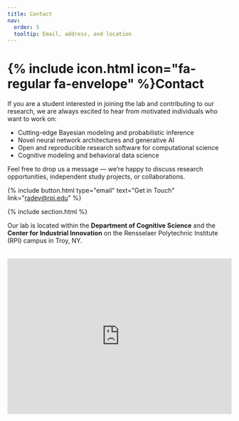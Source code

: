 ```yaml
---
title: Contact
nav:
  order: 5
  tooltip: Email, address, and location
---
```


# {% include icon.html icon="fa-regular fa-envelope" %}Contact

If you are a student interested in joining the lab and contributing to our research, we are always excited to hear from motivated individuals who want to work on:

- Cutting-edge Bayesian modeling and probabilistic inference  
- Novel neural network architectures and generative AI  
- Open and reproducible research software for computational science
- Cognitive modeling and behavioral data science

Feel free to drop us a message — we’re happy to discuss research opportunities, independent study projects, or collaborations.

{%
  include button.html
  type="email"
  text="Get in Touch"
  link="radev@rpi.edu"
%}

{% include section.html %}

Our lab is located within the **Department of Cognitive Science** and the **Center for Industrial Innovation** on the Rensselaer Polytechnic Institute (RPI) campus in Troy, NY.

<div style="margin: 2rem 0;">
  <iframe
    src="https://www.google.com/maps/embed?pb=!1m18!1m12!1m3!1d2930.769804023383!2d-73.68146868806319!3d42.72976277104071!2m3!1f0!2f0!3f0!3m2!1i1024!2i768!4f13.1!3m3!1m2!1s0x89de0f9eebfa097d%3A0xa5592b13db1f5302!2sRensselaer%20Polytechnic%20Institute!5e0!3m2!1sen!2sus!4v1760324569919!5m2!1sen!2sus"
    width="100%"
    height="350"
    style="border:0;"
    allowfullscreen=""
    loading="lazy"
    referrerpolicy="no-referrer-when-downgrade">
  </iframe>
</div>

